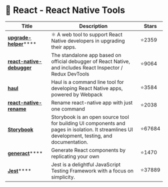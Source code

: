 # 🧰 React - React Native Tools

| Title                                                                                  | Description                                                                                                                                    | Stars  |
| -------------------------------------------------------------------------------------- | ---------------------------------------------------------------------------------------------------------------------------------------------- | ------ |
| [**upgrade-helper**](https://github.com/react-native-community/upgrade-helper)****     | ⚛️ A web tool to support React Native developers in upgrading their apps.                                                                      | ⭐2359  |
| ****[**react-native-debugger**](https://github.com/jhen0409/react-native-debugger)**** | The standalone app based on official debugger of React Native, and includes React Inspector / Redux DevTools                                   | ⭐9064  |
| ****[**haul**](https://github.com/callstack/haul)****                                  | Haul is a command line tool for developing React Native apps, powered by Webpack                                                               | ⭐3584  |
| ****[**react-native-rename**](https://github.com/junedomingo/react-native-rename)****  | Rename react-native app with just one command                                                                                                  | ⭐2038  |
| ****[**Storybook**](https://storybook.js.org)****                                      | Storybook is an open source tool for building UI components and pages in isolation. It streamlines UI development, testing, and documentation. | ⭐67684 |
| [**generact**](https://github.com/diegohaz/generact)****                               | Generate React components by replicating your own                                                                                              | ⭐1470  |
| [**Jest**](https://jestjs.io)****                                                      | Jest is a delightful JavaScript Testing Framework with a focus on simplicity.                                                                  | ⭐37889 |
